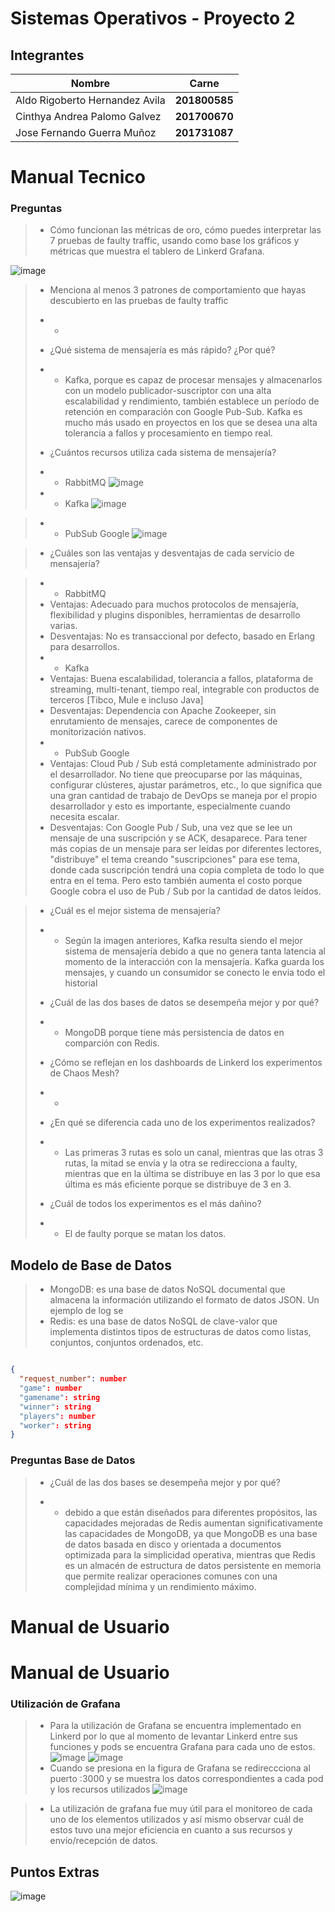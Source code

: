 # Sistemas Operativos - Proyecto 2

## Integrantes

| Nombre                         | Carne               |
| ------------------------------ | ------------------- |
| Aldo Rigoberto Hernandez Avila | **201800585** |
| Cinthya Andrea Palomo Galvez   | **201700670** |
| Jose Fernando Guerra Muñoz    | **201731087** |

# Manual Tecnico

### Preguntas

> - Cómo funcionan las métricas de oro, cómo puedes interpretar las 7 pruebas de faulty traffic, usando como base los gráficos y métricas que muestra el tablero de Linkerd Grafana.
>>>
![image](https://user-images.githubusercontent.com/36779113/141875126-5d8e1c7e-598d-4290-8388-13956abb0da2.png)
 
>>>
> - Menciona al menos 3 patrones de comportamiento que hayas descubierto en las pruebas de faulty traffic
>>>
>- - 
>>>
> - ¿Qué sistema de mensajería es más rápido? ¿Por qué?
>>>
>- - Kafka, porque es capaz de procesar mensajes y almacenarlos con un modelo publicador-suscriptor con una alta escalabilidad y rendimiento, también  establece un período de retención en comparación con Google Pub-Sub. Kafka es mucho más usado en proyectos en los que se desea una alta tolerancia a fallos y procesamiento en tiempo real.
>>>
> - ¿Cuántos recursos utiliza cada sistema de mensajería?
>>>
>- - RabbitMQ
> ![image](https://user-images.githubusercontent.com/36779113/141876845-7056912c-b890-4682-b495-5ba12b321abd.png)
>- - Kafka
> ![image](https://user-images.githubusercontent.com/36779113/141876907-27eef487-fea3-4361-bde2-9efcbaa26054.png)

>- - PubSub Google
> ![image](https://user-images.githubusercontent.com/36779113/141876934-1774993a-37a0-492c-a45b-ca6633b0ebc2.png)

>>>
> - ¿Cuáles son las ventajas y desventajas de cada servicio de mensajería?

>>>
>- - RabbitMQ
>- Ventajas:
Adecuado para muchos protocolos de mensajería, flexibilidad y plugins disponibles, herramientas de desarrollo varias.
>- Desventajas:
No es transaccional por defecto, basado en Erlang para desarrollos.
>- - Kafka
>- Ventajas:
Buena escalabilidad, tolerancia a fallos, plataforma de streaming, multi-tenant, tiempo real, integrable con productos de terceros [Tibco, Mule e incluso Java]
>- Desventajas:
Dependencia con Apache Zookeeper, sin enrutamiento de mensajes, carece de componentes de monitorización nativos.
>- - PubSub Google
>- Ventajas:
Cloud Pub / Sub está completamente administrado por el desarrollador. No tiene que preocuparse por las máquinas, configurar clústeres, ajustar parámetros, etc., lo que significa que una gran cantidad de trabajo de DevOps se maneja por el propio desarrollador y esto es importante, especialmente cuando necesita escalar.
>- Desventajas:
Con Google Pub / Sub, una vez que se lee un mensaje de una suscripción y se ACK, desaparece. Para tener más copias de un mensaje para ser leídas por diferentes lectores, "distribuye" el tema creando "suscripciones" para ese tema, donde cada suscripción tendrá una copia completa de todo lo que entra en el tema. Pero esto también aumenta el costo porque Google cobra el uso de Pub / Sub por la cantidad de datos leídos.

>>>

> - ¿Cuál es el mejor sistema de mensajería?
>>>
>- - Según la imagen anteriores, Kafka resulta siendo el mejor sistema de mensajería debido a que no genera tanta latencia al momento de la interacción con la mensajería. Kafka guarda los mensajes, y cuando un consumidor se conecto le envia todo el historial
>>>
> - ¿Cuál de las dos bases de datos se desempeña mejor y por qué?
>>>
>- - MongoDB porque tiene más persistencia de datos en comparción con Redis.
>>>
> - ¿Cómo se reflejan en los dashboards de Linkerd los experimentos de Chaos Mesh?
>>>
>- - 
>>>
> - ¿En qué se diferencia cada uno de los experimentos realizados?
>>>
>- - Las primeras 3 rutas es solo un canal, mientras que las otras 3 rutas, la mitad se envía y la otra se redirecciona a faulty, mientras que en la última se distribuye en las 3 por lo que esa última es más eficiente porque se distribuye de 3 en 3.
>>>
> - ¿Cuál de todos los experimentos es el más dañino?
>>>
>- - El de faulty porque se matan los datos.
>>>

## Modelo de Base de Datos

> - MongoDB: es una base de datos NoSQL documental que almacena la información utilizando el formato de datos JSON. Un ejemplo de log se
> - Redis: es una base de datos NoSQL de clave-valor que implementa distintos tipos de estructuras de datos como listas, conjuntos, conjuntos ordenados, etc.

```JSON

{
  "request_number": number
  "game": number
  "gamename": string
  "winner": string
  "players": number
  "worker": string
} 
```

### Preguntas Base de Datos

> - ¿Cuál de las dos bases se desempeña mejor y por qué?
>
> - - debido a que están diseñados para diferentes propósitos, las capacidades mejoradas de Redis aumentan significativamente las capacidades de MongoDB, ya que MongoDB es una base de datos basada en disco y orientada a documentos optimizada para la simplicidad operativa, mientras que Redis es un almacén de estructura de datos persistente en memoria que permite realizar operaciones comunes con una complejidad mínima y un rendimiento máximo.

# Manual de Usuario

# Manual de Usuario

### Utilización de Grafana
> - Para la utilización de Grafana se encuentra implementado en Linkerd por lo que al momento de levantar Linkerd entre sus funciones y pods se encuentra Grafana para cada uno de estos.
> ![image](https://user-images.githubusercontent.com/36779113/141879479-5ccdbca2-88b8-4e98-af5e-bea987f714f7.png)
> ![image](https://user-images.githubusercontent.com/36779113/141876845-7056912c-b890-4682-b495-5ba12b321abd.png)
>- Cuando se presiona en la figura de Grafana se redireccciona al puerto :3000 y se muestra los datos correspondientes a cada pod y los recursos utilizados
> ![image](https://user-images.githubusercontent.com/36779113/141879575-38b595e7-31e6-4b68-b673-2fe20410e0fd.png)

>- La utilización de grafana fue muy útil para el monitoreo de cada uno de los elementos utilizados y así mismo observar cuál de estos tuvo una mejor eficiencia en cuanto a sus recursos y envío/recepción de datos.
## Puntos Extras

![image](https://user-images.githubusercontent.com/36779113/141734871-47997ebe-bd4a-41b4-99e3-21d40fc5a6d4.png)

